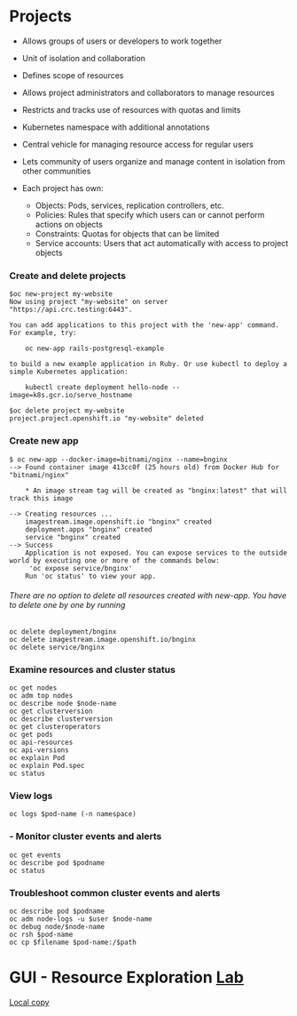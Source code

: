 # Projects

 -   Allows groups of users or developers to work together
 -   Unit of isolation and collaboration
 -    Defines scope of resources
 -    Allows project administrators and collaborators to manage resources
 -    Restricts and tracks use of resources with quotas and limits
 -    Kubernetes namespace with additional annotations
 -    Central vehicle for managing resource access for regular users
 -    Lets community of users organize and manage content in isolation from other communities
 - Each project has own:

   -  Objects: Pods, services, replication controllers, etc.
   -  Policies: Rules that specify which users can or cannot perform actions on objects
   -  Constraints: Quotas for objects that can be limited
   -  Service accounts: Users that act automatically with access to project objects

### Create and delete projects

```
$oc new-project my-website
Now using project "my-website" on server "https://api.crc.testing:6443".

You can add applications to this project with the 'new-app' command. For example, try:

    oc new-app rails-postgresql-example

to build a new example application in Ruby. Or use kubectl to deploy a simple Kubernetes application:

    kubectl create deployment hello-node --image=k8s.gcr.io/serve_hostname

$oc delete project my-website
project.project.openshift.io "my-website" deleted

```

### Create new app
```
$ oc new-app --docker-image=bitnami/nginx --name=bnginx
--> Found container image 413cc0f (25 hours old) from Docker Hub for "bitnami/nginx"

    * An image stream tag will be created as "bnginx:latest" that will track this image

--> Creating resources ...
    imagestream.image.openshift.io "bnginx" created
    deployment.apps "bnginx" created
    service "bnginx" created
--> Success
    Application is not exposed. You can expose services to the outside world by executing one or more of the commands below:
     'oc expose service/bnginx'
    Run 'oc status' to view your app.
```
###### There are no option to delete all resources created with new-app. You have to delete one by one by running

```
oc delete deployment/bnginx
oc delete imagestream.image.openshift.io/bnginx
oc delete service/bnginx

```

###  Examine resources and cluster status

```
oc get nodes
oc adm top nodes
oc describe node $node-name
oc get clusterversion
oc describe clusterversion
oc get clusteroperators
oc get pods
oc api-resources
oc api-versions
oc explain Pod
oc explain Pod.spec
oc status
```

###  View logs
`oc logs $pod-name (-n namespace)`

### - Monitor cluster events and alerts

```
oc get events
oc describe pod $podname
oc status

```
###  Troubleshoot common cluster events and alerts
```
oc describe pod $podname
oc adm node-logs -u $user $node-name
oc debug node/$node-name
oc rsh $pod-name
oc cp $filename $pod-name:/$path
```

# GUI - Resource Exploration [Lab](https://cloud.scorm.com/vault/8751c1a1-e481-4e39-b374-640261ebcb43/content/courses/A9KI96X2QE/7258c7145e5b/20/03_OpenShift_User_Experience/03_01_Demonstrate_OpenShift_Resources_Lab.html#_demonstrate_the_developer_perspective) 

[Local copy](https://htmlpreview.github.io/?https://github.com/ac427/ex-280/blob/main/docs/Resources_Lab.html)
